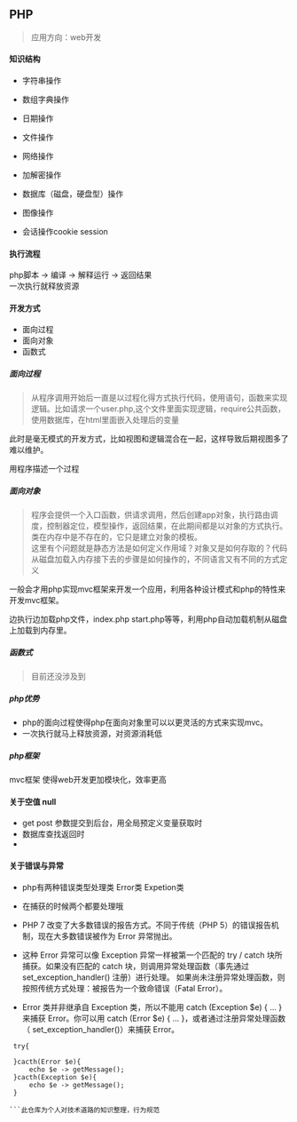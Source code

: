 ##  PHP

> 应用方向：web开发  

#### 知识结构

- 字符串操作

- 数组字典操作

- 日期操作

- 文件操作

- 网络操作

- 加解密操作

- 数据库（磁盘，硬盘型）操作

- 图像操作

- 会话操作cookie session


#### 执行流程

php脚本 -> 编译 -> 解释运行 
-> 返回结果  
一次执行就释放资源  


#### 开发方式
- 面向过程
- 面向对象
- 函数式


##### 面向过程
> 从程序调用开始后一直是以过程化得方式执行代码，使用语句，函数来实现逻辑。比如请求一个user.php,这个文件里面实现逻辑，require公共函数，使用数据库，在html里面嵌入处理后的变量

此时是毫无模式的开发方式，比如视图和逻辑混合在一起，这样导致后期视图多了难以维护。

用程序描述一个过程
##### 面向对象
> 程序会提供一个入口函数，供请求调用，然后创建app对象，执行路由调度，控制器定位，模型操作，返回结果，在此期间都是以对象的方式执行。  
类在内存中是不存在的，它只是建立对象的模板。  
这里有个问题就是静态方法是如何定义作用域？对象又是如何存取的？代码从磁盘加载入内存接下去的步骤是如何操作的，不同语言又有不同的方式定义

一般会才用php实现mvc框架来开发一个应用，利用各种设计模式和php的特性来开发mvc框架。
  
边执行边加载php文件，index.php start.php等等，利用php自动加载机制从磁盘上加载到内存里。
##### 函数式
> 目前还没涉及到


##### php优势
- php的面向过程使得php在面向对象里可以以更灵活的方式来实现mvc。
- 一次执行就马上释放资源，对资源消耗低


##### php框架
mvc框架 使得web开发更加模块化，效率更高


#### 关于空值 null
- get post 参数提交到后台，用全局预定义变量获取时
- 数据库查找返回时
- 
#### 关于错误与异常
- php有两种错误类型处理类 Error类 Expetion类
- 在捕获的时候两个都要处理哦
- PHP 7 改变了大多数错误的报告方式。不同于传统（PHP 5）的错误报告机制，现在大多数错误被作为 Error 异常抛出。

- 这种 Error 异常可以像 Exception 异常一样被第一个匹配的 try / catch 块所捕获。如果没有匹配的 catch 块，则调用异常处理函数（事先通过 set_exception_handler() 注册）进行处理。 如果尚未注册异常处理函数，则按照传统方式处理：被报告为一个致命错误（Fatal Error）。

- Error 类并非继承自 Exception 类，所以不能用 catch (Exception $e) { ... } 来捕获 Error。你可以用 catch (Error $e) { ... }，或者通过注册异常处理函数（ set_exception_handler()）来捕获 Error。
```
 try{
     
 }cacth(Error $e){
     echo $e -> getMessage();
 }cacth(Exception $e){
     echo $e -> getMessage();
 }

```此仓库为个人对技术道路的知识整理，行为规范